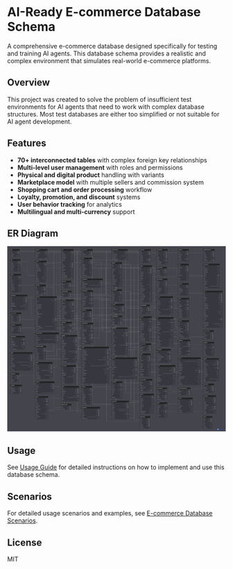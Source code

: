    # AI-Ready E-commerce Database Schema

   A comprehensive e-commerce database designed specifically for testing and training AI agents. This database schema provides a realistic and complex environment that simulates real-world e-commerce platforms.

   ## Overview

   This project was created to solve the problem of insufficient test environments for AI agents that need to work with complex database structures. Most test databases are either too simplified or not suitable for AI agent development.

   ## Features

   - **70+ interconnected tables** with complex foreign key relationships
   - **Multi-level user management** with roles and permissions
   - **Physical and digital product** handling with variants
   - **Marketplace model** with multiple sellers and commission system
   - **Shopping cart and order processing** workflow
   - **Loyalty, promotion, and discount** systems
   - **User behavior tracking** for analytics
   - **Multilingual and multi-currency** support


   ## ER Diagram

   ![E-commerce Database ER Diagram](diagrams/er_diagram_full.png)

   ## Usage

   See [Usage Guide](docs/ecommerce_schema_usage.md) for detailed instructions on how to implement and use this database schema.

   ## Scenarios

   For detailed usage scenarios and examples, see [E-commerce Database Scenarios](docs/ecommerce-database-usage-scenarios.md).

   ## License

   MIT
